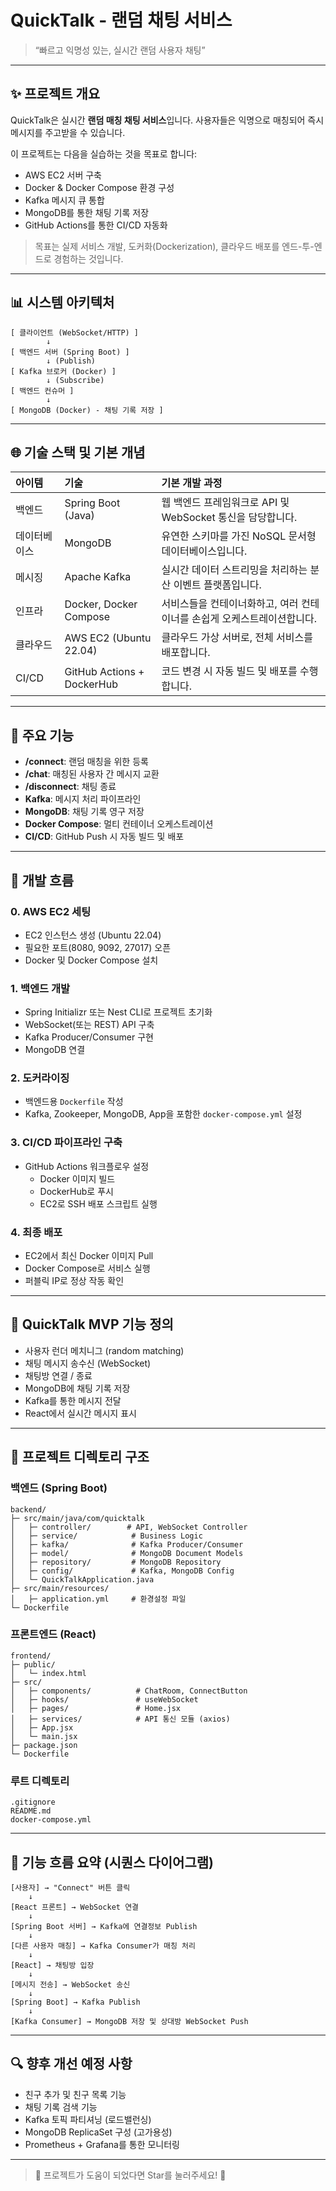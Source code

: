 # QuickTalk - 랜덤 채팅 서비스

> “빠르고 익명성 있는, 실시간 랜덤 사용자 채팅”

---

## ✨ 프로젝트 개요

QuickTalk은 실시간 **랜덤 매칭 채팅 서비스**입니다. 사용자들은 익명으로 매칭되어 즉시 메시지를 주고받을 수 있습니다.

이 프로젝트는 다음을 실습하는 것을 목표로 합니다:
- AWS EC2 서버 구축
- Docker & Docker Compose 환경 구성
- Kafka 메시지 큐 통합
- MongoDB를 통한 채팅 기록 저장
- GitHub Actions를 통한 CI/CD 자동화

> 목표는 실제 서비스 개발, 도커화(Dockerization), 클라우드 배포를 엔드-투-엔드로 경험하는 것입니다.

---

## 📊 시스템 아키텍처

```plaintext
[ 클라이언트 (WebSocket/HTTP) ]
        ↓
[ 백엔드 서버 (Spring Boot) ]
        ↓ (Publish)
[ Kafka 브로커 (Docker) ]
        ↓ (Subscribe)
[ 백엔드 컨슈머 ]
        ↓
[ MongoDB (Docker) - 채팅 기록 저장 ]
```

---

## 🌐 기술 스택 및 기본 개념

| 아이템 | 기술 | 기본 개발 과정 |
|:------------|:-------------------------------|:--------------|
| 백엔드 | Spring Boot (Java) | 웹 백엔드 프레임워크로 API 및 WebSocket 통신을 담당합니다. |
| 데이터베이스 | MongoDB | 유연한 스키마를 가진 NoSQL 문서형 데이터베이스입니다. |
| 메시징 | Apache Kafka | 실시간 데이터 스트리밍을 처리하는 분산 이벤트 플랫폼입니다. |
| 인프라 | Docker, Docker Compose | 서비스들을 컨테이너화하고, 여러 컨테이너를 손쉽게 오케스트레이션합니다. |
| 클라우드 | AWS EC2 (Ubuntu 22.04) | 클라우드 가상 서버로, 전체 서비스를 배포합니다. |
| CI/CD | GitHub Actions + DockerHub | 코드 변경 시 자동 빌드 및 배포를 수행합니다. |

---

## 🔧 주요 기능

- **/connect**: 랜덤 매칭을 위한 등록
- **/chat**: 매칭된 사용자 간 메시지 교환
- **/disconnect**: 채팅 종료
- **Kafka**: 메시지 처리 파이프라인
- **MongoDB**: 채팅 기록 영구 저장
- **Docker Compose**: 멀티 컨테이너 오케스트레이션
- **CI/CD**: GitHub Push 시 자동 빌드 및 배포

---

## 🚀 개발 흐름

### 0. AWS EC2 세팅
- EC2 인스턴스 생성 (Ubuntu 22.04)
- 필요한 포트(8080, 9092, 27017) 오픈
- Docker 및 Docker Compose 설치

### 1. 백엔드 개발
- Spring Initializr 또는 Nest CLI로 프로젝트 초기화
- WebSocket(또는 REST) API 구축
- Kafka Producer/Consumer 구현
- MongoDB 연결

### 2. 도커라이징
- 백엔드용 `Dockerfile` 작성
- Kafka, Zookeeper, MongoDB, App을 포함한 `docker-compose.yml` 설정

### 3. CI/CD 파이프라인 구축
- GitHub Actions 워크플로우 설정
    - Docker 이미지 빌드
    - DockerHub로 푸시
    - EC2로 SSH 배포 스크립트 실행

### 4. 최종 배포
- EC2에서 최신 Docker 이미지 Pull
- Docker Compose로 서비스 실행
- 퍼블릭 IP로 정상 작동 확인

---

## 📅 QuickTalk MVP 기능 정의

- 사용자 런더 메치니그 (random matching)
- 채팅 메시지 송수신 (WebSocket)
- 채팅방 연결 / 종료
- MongoDB에 채팅 기록 저장
- Kafka를 통한 메시지 전달
- React에서 실시간 메시지 표시

---

## 📁 프로젝트 디렉토리 구조

### 백엔드 (Spring Boot)
```plaintext
backend/
├─ src/main/java/com/quicktalk
│   ├─ controller/        # API, WebSocket Controller
│   ├─ service/            # Business Logic
│   ├─ kafka/              # Kafka Producer/Consumer
│   ├─ model/              # MongoDB Document Models
│   ├─ repository/         # MongoDB Repository
│   ├─ config/             # Kafka, MongoDB Config
│   └─ QuickTalkApplication.java
├─ src/main/resources/
│   ├─ application.yml     # 환경설정 파일
└─ Dockerfile
```

### 프론트엔드 (React)
```plaintext
frontend/
├─ public/
│   └─ index.html
├─ src/
│   ├─ components/          # ChatRoom, ConnectButton
│   ├─ hooks/               # useWebSocket
│   ├─ pages/               # Home.jsx
│   ├─ services/            # API 통신 모듈 (axios)
│   ├─ App.jsx
│   └─ main.jsx
├─ package.json
└─ Dockerfile
```

### 루트 디렉토리
```plaintext
.gitignore
README.md
docker-compose.yml
```

---

## 🛀 기능 흐름 요약 (시퀀스 다이어그램)

```plaintext
[사용자] → "Connect" 버튼 클릭
    ↓
[React 프론트] → WebSocket 연결
    ↓
[Spring Boot 서버] → Kafka에 연결정보 Publish
    ↓
[다른 사용자 매칭] → Kafka Consumer가 매칭 처리
    ↓
[React] → 채팅방 입장
    ↓
[메시지 전송] → WebSocket 송신
    ↓
[Spring Boot] → Kafka Publish
    ↓
[Kafka Consumer] → MongoDB 저장 및 상대방 WebSocket Push
```

---

## 🔍 향후 개선 예정 사항
- 친구 추가 및 친구 목록 기능
- 채팅 기록 검색 기능
- Kafka 토픽 파티셔닝 (로드밸런싱)
- MongoDB ReplicaSet 구성 (고가용성)
- Prometheus + Grafana를 통한 모니터링

---

> 🌟 프로젝트가 도움이 되었다면 Star를 눌러주세요! 🚀